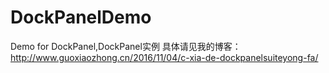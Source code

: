 # DockPanelDemo
Demo for DockPanel,DockPanel实例
具体请见我的博客：http://www.guoxiaozhong.cn/2016/11/04/c-xia-de-dockpanelsuiteyong-fa/
